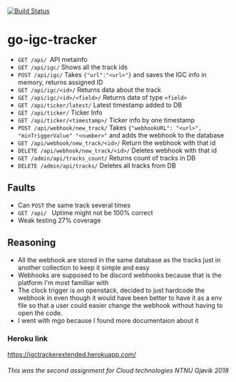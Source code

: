 [![Build Status](https://travis-ci.com/Bjornaahr/igc-tracker-extended.svg?branch=master)](https://travis-ci.com/Bjornaahr/igc-tracker-extended)

# go-igc-tracker

- ```GET /api/ ```API metainfo
- ```GET /api/igc/``` Shows all the track ids
- ```POST /api/igc/``` Takes ```{"url":"<url>"}``` and saves the IGC info in memory, returns assigned ID 
- ```GET /api/igc/<id>/``` Returns data about the track
- ```GET /api/igc/<id>/<field>/``` Returns data of type ```<field>```
- ```GET /api/ticker/latest/``` Latest timestamp added to DB
- ```GET /api/ticker/``` Ticker Info
- ```GET /api/ticker/<timestamp>/``` Ticker info by one timestamp
- ```POST /api/webhook/new_track/``` Takes ```{"webhookURL": "<url>", "minTriggerValue" "<number>"``` and adds the webhook to the database
- ```GET /api/webhook/new_track/<id>/``` Return the webhook with that id
- ```DELETE /api/webhook/new_track/<id>/``` Deletes webhook with that id
- ```GET /admin/api/tracks_count/``` Returns count of tracks in DB
- ```DELETE /admin/api/tracks/``` Deletes all tracks from DB


## Faults
- Can ```POST``` the same track several times
- ```GET /api/ ``` Uptime might not be 100% correct
- Weak testing 27% coverage

## Reasoning
- All the webhook are stored in the same database as the tracks just in another collection to keep it simple and easy
- Webhooks are supposed to be discord webhooks because that is the platform I'm most familliar with
- The clock trigger is on openstack, decided to just hardcode the webhook in even though it would have been better to have it as a env file so that a user could easier change the webhook without having to open the code.
- I went with mgo because I found more documentaion about it

### Heroku link
https://igctrackerextended.herokuapp.com/

###### This was the second assignment for Cloud technologies NTNU Gjøvik 2018
